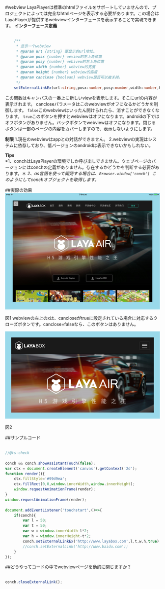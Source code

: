 #webview
LayaPlayerは標準のhtmlファイルをサポートしていませんので、プロジェクトによっては完全なhtmlページを表示する必要があります。この場合はLayaPlayerが提供するwebviewインターフェースを表示することで実現できます。
**インターフェース定義**  

```typescript

    /**
     * 显示一个webview
     * @param url {string} 要显示的url地址。
     * @param posx {number} weview的左上角位置
     * @param posy {number} webivew的左上角位置
     * @param width {number} webview的宽度
     * @param height {number} webview的高度
     * @param canclose {boolean} webview是否可以被关掉。
     */ 
    setExternalLinkEx(url:string,posx:number,posy:number,width:number,height:number,canclose:boolean):void;
```


この関数はキャンバスの一番上に新しいviewを表示します。そこにurlの内容が表示されます。
cancloseパラメータはこのwebviewがオフになるかどうかを制御します。
`false`このwebviewはいったん開けられたら、消すことができなくなります。
`true`このボタンを押すとwebviewはオフになります。androidの下ではオフボタンがありません。バックボタンでwebviewはオフになります。閉じるボタンは一部のページの内容をカバーしますので、表示しないようにします。


**制限**
1.現在のwebviewはappとの対話ができません。
2.webviewの実現はシステムに依存しており、低バージョンのandroidは表示できないかもしれない。

**Tips**  
*1、conchはLayaPlayerの環境でしか呼び出しできません。ウェブページのバージョンにはconchの定義がありません。存在するかどうかを判断する必要があります。＊
*2、as言語を使って開発する場合は、`Browser.window['conch'] `このようにしてconchオブジェクトを取得します。*


##実際の効果
![ios webview](img/1.png)  

図1
webviewの左上のxは、cancloseがtrueに設定されている場合に対応するクローズボタンです。canclose=falseなら、このボタンはありません。

![android webview](img/2.png)  

図2

##サンプルコード

```javascript

//@ts-check

conch && conch.showAssistantTouch(false);
var ctx = document.createElement('canvas').getContext('2d');
function render(){
    ctx.fillStyle='#99d9ea';
    ctx.fillRect(0,0,window.innerWidth,window.innerHeight);
    window.requestAnimationFrame(render);
}
window.requestAnimationFrame(render);

document.addEventListener('touchstart',()=>{
    if(conch){
        var l = 50;
        var t = 50;
        var w = window.innerWidth-l*2;
        var h = window.innerHeight-t*2;
        conch.setExternalLinkEx('http://www.layabox.com',l,t,w,h,true);
        //conch.setExternalLink('http://www.baidu.com');
    }
});
```


##どうやってコードの中でwebviewページを動的に閉じますか？


```javascript

conch.closeExternalLink();
```
